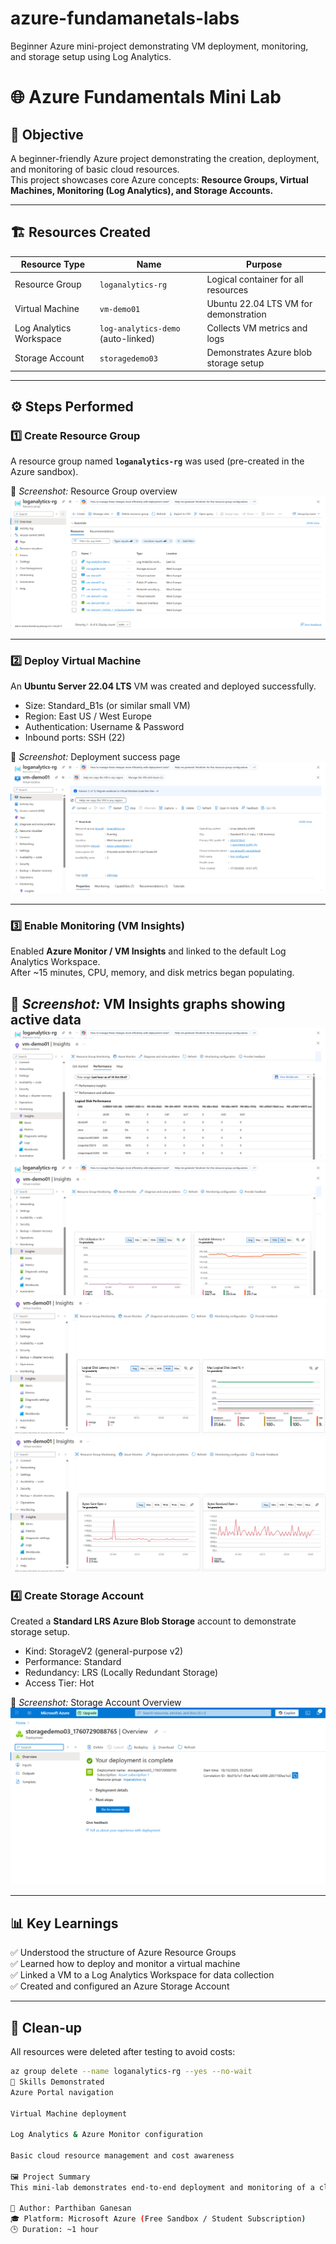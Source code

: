 # azure-fundamanetals-labs
Beginner Azure mini-project demonstrating VM deployment, monitoring, and storage setup using Log Analytics.
# 🌐 Azure Fundamentals Mini Lab

## 🎯 Objective
A beginner-friendly Azure project demonstrating the creation, deployment, and monitoring of basic cloud resources.  
This project showcases core Azure concepts: **Resource Groups, Virtual Machines, Monitoring (Log Analytics), and Storage Accounts.**

---

## 🏗️ Resources Created
| Resource Type | Name | Purpose |
|----------------|------|----------|
| Resource Group | `loganalytics-rg` | Logical container for all resources |
| Virtual Machine | `vm-demo01` | Ubuntu 22.04 LTS VM for demonstration |
| Log Analytics Workspace | `log-analytics-demo` (auto-linked) | Collects VM metrics and logs |
| Storage Account | `storagedemo03` | Demonstrates Azure blob storage setup |

---

## ⚙️ Steps Performed

### 1️⃣ Create Resource Group
A resource group named **`loganalytics-rg`** was used (pre-created in the Azure sandbox).

📸 *Screenshot:* Resource Group overview  
![Resource Group](https://github.com/partz2510/azure-fundamanetals-labs/blob/main/screenshots/resource-group.png?raw=true)

---

### 2️⃣ Deploy Virtual Machine
An **Ubuntu Server 22.04 LTS** VM was created and deployed successfully.

- Size: Standard_B1s (or similar small VM)
- Region: East US / West Europe
- Authentication: Username & Password  
- Inbound ports: SSH (22)

📸 *Screenshot:* Deployment success page  
![VM Deployment](https://github.com/partz2510/azure-fundamanetals-labs/blob/main/screenshots/vm-deployment.png?raw=true)

---

### 3️⃣ Enable Monitoring (VM Insights)
Enabled **Azure Monitor / VM Insights** and linked to the default Log Analytics Workspace.  
After ~15 minutes, CPU, memory, and disk metrics began populating.

📸 *Screenshot:* VM Insights graphs showing active data  
![VM Monitoring](https://github.com/partz2510/azure-fundamanetals-labs/blob/main/screenshots/vm-insights1.png?raw=true)
![VM Monitoring](https://github.com/partz2510/azure-fundamanetals-labs/blob/main/screenshots/vm-insights2.png?raw=true)
![VM Monitoring](https://github.com/partz2510/azure-fundamanetals-labs/blob/main/screenshots/vm-insights3.png?raw=true)
![VM Monitoring](https://github.com/partz2510/azure-fundamanetals-labs/blob/main/screenshots/vm-insights4.png?raw=true)
---

### 4️⃣ Create Storage Account
Created a **Standard LRS Azure Blob Storage** account to demonstrate storage setup.

- Kind: StorageV2 (general-purpose v2)  
- Performance: Standard  
- Redundancy: LRS (Locally Redundant Storage)  
- Access Tier: Hot  

📸 *Screenshot:* Storage Account Overview  
![Storage Account](https://github.com/partz2510/azure-fundamanetals-labs/blob/main/screenshots/storage-overview.png?raw=true)

---

## 📊 Key Learnings
✅ Understood the structure of Azure Resource Groups  
✅ Learned how to deploy and monitor a virtual machine  
✅ Linked a VM to a Log Analytics Workspace for data collection  
✅ Created and configured an Azure Storage Account  

---

## 🧹 Clean-up
All resources were deleted after testing to avoid costs:
```bash
az group delete --name loganalytics-rg --yes --no-wait
🧠 Skills Demonstrated
Azure Portal navigation

Virtual Machine deployment

Log Analytics & Azure Monitor configuration

Basic cloud resource management and cost awareness

🖼️ Project Summary
This mini-lab demonstrates end-to-end deployment and monitoring of a cloud environment, ideal for AZ-900 or entry-level SOC/Cloud fundamentals portfolios.

📘 Author: Parthiban Ganesan
🎓 Platform: Microsoft Azure (Free Sandbox / Student Subscription)
🕒 Duration: ~1 hour
